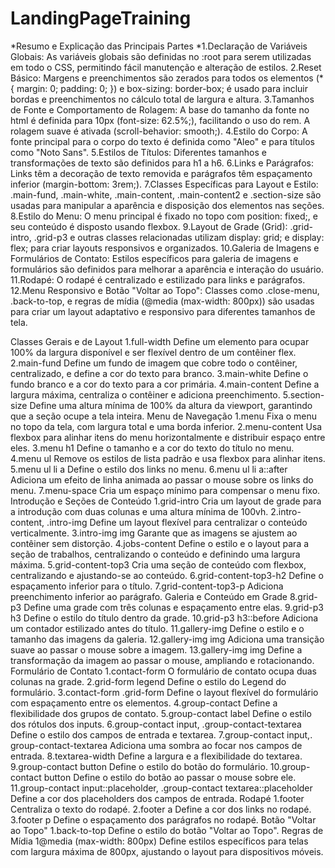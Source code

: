 # LandingPageTraining

*Resumo e Explicação das Principais Partes
*1.Declaração de Variáveis Globais:
As variáveis globais são definidas no :root para serem utilizadas em todo o CSS, permitindo fácil manutenção e alteração de estilos.
2.Reset Básico:
Margens e preenchimentos são zerados para todos os elementos (\* { margin: 0; padding: 0; }) e box-sizing: border-box; é usado para incluir bordas e preenchimentos no cálculo total de largura e altura.
3.Tamanhos de Fonte e Comportamento de Rolagem:
A base do tamanho da fonte no html é definida para 10px (font-size: 62.5%;), facilitando o uso do rem.
A rolagem suave é ativada (scroll-behavior: smooth;).
4.Estilo do Corpo:
A fonte principal para o corpo do texto é definida como "Aleo" e para títulos como "Noto Sans".
5.Estilos de Títulos:
Diferentes tamanhos e transformações de texto são definidos para h1 a h6.
6.Links e Parágrafos:
Links têm a decoração de texto removida e parágrafos têm espaçamento inferior (margin-bottom: 3rem;).
7.Classes Específicas para Layout e Estilo:
.main-fund, .main-white, .main-content, .main-content2 e .section-size são usadas para manipular a aparência e disposição dos elementos nas seções.
8.Estilo do Menu:
O menu principal é fixado no topo com position: fixed;, e seu conteúdo é disposto usando flexbox.
9.Layout de Grade (Grid):
.grid-intro, .grid-p3 e outras classes relacionadas utilizam display: grid; e display: flex; para criar layouts responsivos e organizados.
10.Galeria de Imagens e Formulários de Contato:
Estilos específicos para galeria de imagens e formulários são definidos para melhorar a aparência e interação do usuário.
11.Rodapé:
O rodapé é centralizado e estilizado para links e parágrafos.
12.Menu Responsivo e Botão "Voltar ao Topo":
Classes como .close-menu, .back-to-top, e regras de mídia (@media (max-width: 800px)) são usadas para criar um layout adaptativo e responsivo para diferentes tamanhos de tela.

Classes Gerais e de Layout
1.full-width
Define um elemento para ocupar 100% da largura disponível e ser flexível dentro de um contêiner flex.
2.main-fund
Define um fundo de imagem que cobre todo o contêiner, centralizado, e define a cor do texto para branco.
3.main-white
Define o fundo branco e a cor do texto para a cor primária.
4.main-content
Define a largura máxima, centraliza o contêiner e adiciona preenchimento.
5.section-size
Define uma altura mínima de 100% da altura da viewport, garantindo que a seção ocupe a tela inteira.
Menu de Navegação
1.menu
Fixa o menu no topo da tela, com largura total e uma borda inferior.
2.menu-content
Usa flexbox para alinhar itens do menu horizontalmente e distribuir espaço entre eles.
3.menu h1
Define o tamanho e a cor do texto do título no menu.
4.menu ul
Remove os estilos de lista padrão e usa flexbox para alinhar itens.
5.menu ul li a
Define o estilo dos links no menu.
6.menu ul li a::after
Adiciona um efeito de linha animada ao passar o mouse sobre os links do menu.
7.menu-space
Cria um espaço mínimo para compensar o menu fixo.
Introdução e Seções de Conteúdo
1.grid-intro
Cria um layout de grade para a introdução com duas colunas e uma altura mínima de 100vh.
2.intro-content, .intro-img
Define um layout flexível para centralizar o conteúdo verticalmente.
3.intro-img img
Garante que as imagens se ajustem ao contêiner sem distorção.
4.jobs-content
Define o estilo e o layout para a seção de trabalhos, centralizando o conteúdo e definindo uma largura máxima.
5.grid-content-top3
Cria uma seção de conteúdo com flexbox, centralizando e ajustando-se ao conteúdo.
6.grid-content-top3-h2
Define o espaçamento inferior para o título.
7.grid-content-top3-p
Adiciona preenchimento inferior ao parágrafo.
Galeria e Conteúdo em Grade
8.grid-p3
Define uma grade com três colunas e espaçamento entre elas.
9.grid-p3 h3
Define o estilo do título dentro da grade.
10.grid-p3 h3::before
Adiciona um contador estilizado antes do título.
11.gallery-img
Define o estilo e o tamanho das imagens da galeria.
12.gallery-img img
Adiciona uma transição suave ao passar o mouse sobre a imagem.
13.gallery-img img
Define a transformação da imagem ao passar o mouse, ampliando e rotacionando.
Formulário de Contato
1.contact-form
O formulário de contato ocupa duas colunas na grade.
2.grid-form legend
Define o estilo do Legend do formulário.
3.contact-form .grid-form
Define o layout flexível do formulário com espaçamento entre os elementos.
4.group-contact
Define a flexibilidade dos grupos de contato.
5.group-contact label
Define o estilo dos rótulos dos inputs.
6.group-contact input, .group-contact-textarea
Define o estilo dos campos de entrada e textarea.
7.group-contact input,. group-contact-textarea
Adiciona uma sombra ao focar nos campos de entrada.
8.textarea-width
Define a largura e a flexibilidade do textarea.
9.group-contact button
Define o estilo do botão do formulário.
10.group-contact button
Define o estilo do botão ao passar o mouse sobre ele.
11.group-contact input::placeholder, .group-contact textarea::placeholder
Define a cor dos placeholders dos campos de entrada.
Rodapé
1.footer
Centraliza o texto do rodapé.
2.footer a
Define a cor dos links no rodapé.
3.footer p
Define o espaçamento dos parágrafos no rodapé.
Botão "Voltar ao Topo"
1.back-to-top
Define o estilo do botão "Voltar ao Topo".
Regras de Mídia
1@media (max-width: 800px)
Define estilos específicos para telas com largura máxima de 800px, ajustando o layout para dispositivos móveis.
